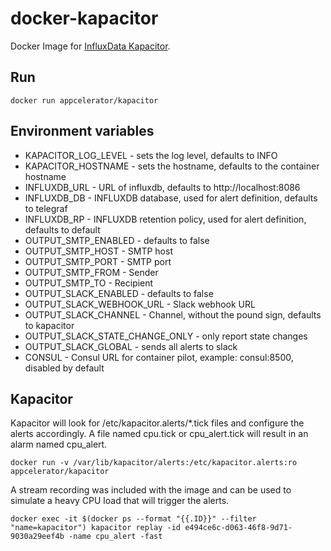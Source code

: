# docker-kapacitor


Docker Image for [InfluxData Kapacitor](https://influxdata.com/time-series-platform/kapacitor/).

## Run

```
docker run appcelerator/kapacitor
```

## Environment variables

- KAPACITOR_LOG_LEVEL - sets the log level, defaults to INFO
- KAPACITOR_HOSTNAME - sets the hostname, defaults to the container hostname
- INFLUXDB_URL - URL of influxdb, defaults to http://localhost:8086
- INFLUXDB_DB - INFLUXDB database, used for alert definition, defaults to telegraf
- INFLUXDB_RP - INFLUXDB retention policy, used for alert definition, defaults to default
- OUTPUT_SMTP_ENABLED - defaults to false
- OUTPUT_SMTP_HOST - SMTP host
- OUTPUT_SMTP_PORT - SMTP port
- OUTPUT_SMTP_FROM - Sender
- OUTPUT_SMTP_TO - Recipient
- OUTPUT_SLACK_ENABLED - defaults to false
- OUTPUT_SLACK_WEBHOOK_URL - Slack webhook URL
- OUTPUT_SLACK_CHANNEL - Channel, without the pound sign, defaults to kapacitor
- OUTPUT_SLACK_STATE_CHANGE_ONLY - only report state changes
- OUTPUT_SLACK_GLOBAL - sends all alerts to slack
- CONSUL - Consul URL for container pilot, example: consul:8500, disabled by default

## Kapacitor

Kapacitor will look for /etc/kapacitor.alerts/*.tick files and configure the alerts accordingly. A file named cpu.tick or cpu_alert.tick will result in an alarm named cpu_alert.

```docker run -v /var/lib/kapacitor/alerts:/etc/kapacitor.alerts:ro appcelerator/kapacitor```

A stream recording was included with the image and can be used to simulate a heavy CPU load that will trigger the alerts.

```docker exec -it $(docker ps --format "{{.ID}}" --filter "name=kapacitor") kapacitor replay -id e494ce6c-d063-46f8-9d71-9030a29eef4b -name cpu_alert -fast```
